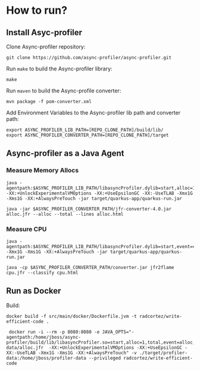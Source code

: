 # How to run?

## Install Asyc-profiler

Clone Async-profiler repository:

```shell
git clone https://github.com/async-profiler/async-profiler.git
```

Run `make` to build the Async-profiler library:

```shell
make
```

Run `maven` to build the Async-profile converter:

```shell
mvn package -f pom-converter.xml
```

Add Environment Variables to the Async-profiler lib path and converter path:

```shell
export ASYNC_PROFILER_LIB_PATH=[REPO_CLONE_PATH]/build/lib/
export ASYNC_PROFILER_CONVERTER_PATH=[REPO_CLONE_PATH]/target
```

## Async-profiler as a Java Agent

### Measure Memory Allocs    

```shell
java -agentpath:$ASYNC_PROFILER_LIB_PATH/libasyncProfiler.dylib=start,alloc=1,total,event=alloc,file=alloc.jfr -XX:+UnlockExperimentalVMOptions -XX:+UseEpsilonGC -XX:-UseTLAB -Xmx1G -Xms1G -XX:+AlwaysPreTouch -jar target/quarkus-app/quarkus-run.jar

java -jar $ASYNC_PROFILER_CONVERTER_PATH/jfr-converter-4.0.jar alloc.jfr --alloc --total --lines alloc.html
```

### Measure CPU

```shell
java -agentpath:$ASYNC_PROFILER_LIB_PATH/libasyncProfiler.dylib=start,event=cpu,interval=1000000,file=cpu.jfr,file=cpu.jfr -Xmx1G -Xms1G -XX:+AlwaysPreTouch -jar target/quarkus-app/quarkus-run.jar

java -cp $ASYNC_PROFILER_CONVERTER_PATH/converter.jar jfr2flame cpu.jfr --classify cpu.html
```

## Run as Docker

Build:

```shell
docker build -f src/main/docker/Dockerfile.jvm -t radcortez/write-efficient-code .
```

```shell
 docker run -i --rm -p 8080:8080 -e JAVA_OPTS="-agentpath:/home/jboss/async-profiler/build/lib/libasyncProfiler.so=start,alloc=1,total,event=alloc,file=/home/jboss/profiler-data/alloc.jfr  -XX:+UnlockExperimentalVMOptions -XX:+UseEpsilonGC -XX:-UseTLAB -Xmx1G -Xms1G -XX:+AlwaysPreTouch" -v ./target/profiler-data:/home/jboss/profiler-data --privileged radcortez/write-efficient-code
```
